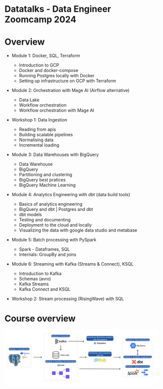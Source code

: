 # Datatalks - Data Engineer Zoomcamp 2024

# Overview
- Module 1: Docker, SQL, Terraform
  - Introduction to GCP
  - Docker and docker-compose
  - Running Postgres locally with Docker
  - Setting up infrastructure on GCP with Terraform

- Module 2: Orchestration with Mage AI (Airflow alternative)
  - Data Lake
  - Workflow orchestration
  - Workflow orchestration with Mage AI

- Workshop 1: Data Ingestion
  - Reading from apis
  - Building scalable pipelines
  - Normalising data
  - Incremental loading 

- Module 3: Data Warehouses with BigQuery
  - Data Warehouse
  - BigQuery
  - Partitioning and clustering
  - BigQuery best pratices
  - BigQuery Machine Learning
  
- Module 4: Analytics Engineering with dbt (data build tools)
  - Basics of analytics engineering
  - BigQuery and dbt | Postgres and dbt
  - dbt models
  - Testing and documenting
  - Deployment to the cloud and locally
  - Visualizing the data with google data studio and metabase

- Module 5: Batch processing with PySpark
  - Spark - Dataframes, SQL
  - Internals: GroupBy and joins

- Module 6: Streaming with Kafka (Streams & Connect), KSQL
  - Introduction to Kafka
  - Schemas (avro)
  - Kafka Streams
  - Kafka Connect and KSQL

- Workshop 2: Stream processing (RisingWave) with SQL

# Course overview
![image](https://github.com/DataTalksClub/data-engineering-zoomcamp/blob/main/images/architecture/arch_v3_workshops.jpg)
